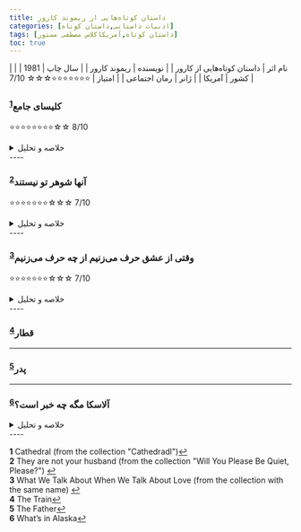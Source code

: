 ```yaml
---
title: داستان‌ کوتاه‌هایی از ریموند کارور
categories: [ادبیات داستانی,داستان کوتاه]
tags: [داستان کوتاه,آمریکاکلاس مصطفی مستور]
toc: true
---
```



| نام اثر | داستان‌ کوتاه‌هایی از کارور  |
| نویسنده | ریموند کارور |
| سال چاپ | 1981 |
| کشور | آمریکا |
| ژانر | رمان اجتماعی |
| امتیاز | ⭐⭐⭐⭐⭐⭐⭐☆☆☆ 7/10 |


### کلیسای جامع<sup id="a1">[1](#f1)</sup>
⭐⭐⭐⭐⭐⭐⭐⭐☆☆ 8/10
<details>
  <summary>خلاصه و تحلیل</summary>
هنر دیدن
</details>
----

### آنها شوهر تو نیستند<sup id="a2">[2](#f2)</sup>
⭐⭐⭐⭐⭐⭐⭐☆☆☆ 7/10
<details>
  <summary>خلاصه و تحلیل</summary>
- وسواس، شرمساری بدن، خودخواهی، غرور
- خلاصه: مردی یک‌بار به کافه‌ای می‌رود که همسرش کار می‌کند و متوجه می‌شود که مشتری‌های آنجا بدن همسرش را مسخره می‌کنند. مرد زن را مجبور می‌کند که خودش را لاغر کند.
</details>
----


### وقتی از عشق حرف می‌زنیم از چه حرف می‌زنیم<sup id="a3">[3](#f3)</sup>
⭐⭐⭐⭐⭐⭐⭐☆☆☆ 7/10
<details>
  <summary>خلاصه و تحلیل</summary>
- دقیقا همانکه اسم کتاب بیام می‌کند. 
- خلاصه: چهار دوست با هم در مورد معنی عشق صحبت می‌کنند و هر کدام خاطراتی از خود و زوج‌های دیگر تعریف می‌کنند.
</details>
----

### قطار<sup id="a4">[4](#f4)</sup>

----

### پدر<sup id="a5">[5](#f5)</sup>

----

### آلاسکا مگه چه خبر است؟<sup id="a6">[6](#f6)</sup>
<details>
  <summary>خلاصه و تحلیل</summary>

کارل یک روز با یک جفت کفش معمولی جدید که در راه خانه خریده بود از سر کار برمی گردد. او شریک زندگی خود (مری) را نشان می‌دهد و حمام می‌کند، زیرا او به او می‌گوید که آن‌ها عصر همان روز به خانه دوستانشان (جک و هلن) دعوت شده‌اند تا «لوله آب» جدیدشان را امتحان کنند. مری برای کارل آبجو می آورد و به او می گوید که برای کار در فیربنکس آلاسکا مصاحبه ای داشته است. آن‌ها به سمت بازار رانندگی می‌کنند و تنقلات می‌خرند، دوباره به خانه می‌روند و یک بلوک را پیاده می‌روند، تا هلن و جک. آنها با هم پیپ را امتحان می کنند، جک در مورد لذتی که شب قبل "شکستن آن" داشتند می خندد. چیپس، دیپ و نوشابه خامه ای بیرون آورده می شود، در حالی که آنها در مورد نقل مکان احتمالی کارل و مری به آلاسکا صحبت می کنند. آنها که چیزی در مورد مکان نمی دانند، تصور می کنند که کلم ها یا کدو تنبل های غول پیکر رشد می کنند. هلن فکر می کند "مرد یخی" کشف شده در آنجا را به خاطر می آورد. با شنیدن صدای خراش در، گربه را به داخل می‌دهد. گربه موش را می‌گیرد و زیر میز قهوه‌خوری می‌خورد. مریم می گوید: «به چشمانش نگاه کن. "او بالا، بسیار خوب." وقتی همه آنها سیر شدند، مری و کارل خداحافظی می کنند. مری در حالی که به خانه می روند به کارل می گوید که باید "امشب با او صحبت شود، منحرف شود". کارل آبجو می خورد و مری قرص می خورد و می خوابد و کارل را بیدار می کند. در سالن تاریک یک جفت چشم کوچک می بیند و یکی از کفش هایش را برمی دارد تا پرتاب کند. روی تخت نشسته و منتظر می ماند تا حیوان دوباره حرکت کند یا «کوچکترین صدایی» از خود بسازد.


این داستان کوتاه در جلسات تحیلی داستان کوتاه مصطفی مستور بررسی شد. 

سبک غالب مینیمالیسم و سمبولیسم می‌باشد. 


</details>
----




<b id="f1">1</b> <span class="footnote">Cathedral (from the collection "Cathedradl")</span>[↩](#a1)
<br><b id="f2">2</b> <span class="footnote">They are not your husband (from the collection "Will You Please Be Quiet, Please?")</span> [↩](#a2)
<br><b id="f3">3</b> <span class="footnote">What We Talk About When We Talk About Love (from the collection with the same name)</span> [↩](#a3)
<br><b id="f4">4</b> <span class="footnote">The Train</span>[↩](#a4)
<br><b id="f5">5</b> <span class="footnote">The Father</span>[↩](#a5)
<br><b id="f6">6</b> <span class="footnote">What’s in Alaska</span>[↩](#a6)


